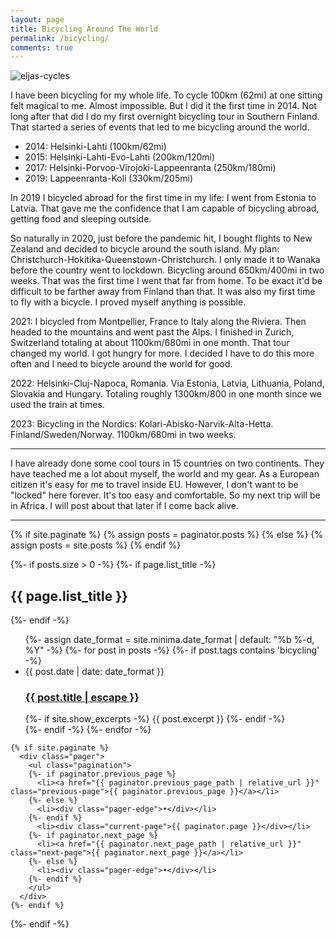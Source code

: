 ```yaml
---
layout: page
title: Bicycling Around The World
permalink: /bicycling/
comments: true
---
```


![eljas-cycles]({{site.baseurl}}/assets/e-cycle-crop.jpg)

I have been bicycling for my whole life.
To cycle 100km (62mi) at one sitting felt magical to me.
Almost impossible.
But I did it the first time in 2014.
Not long after that did I do my first overnight bicycling tour in Southern Finland.
That started a series of events that led to me bicycling around the world.

- 2014: Helsinki-Lahti (100km/62mi)
- 2015: Helsinki-Lahti-Evo-Lahti (200km/120mi)
- 2017: Helsinki-Porvoo-Virojoki-Lappeenranta (250km/180mi)
- 2019: Lappeenranta-Koli (330km/205mi)

In 2019 I bicycled abroad for the first time in my life: I went from Estonia to Latvia.
That gave me the confidence that I am capable of bicycling abroad, getting food and sleeping outside.

So naturally in 2020, just before the pandemic hit, I bought flights to New Zealand and decided to bicycle around the south island.
My plan: Christchurch-Hokitika-Queenstown-Christchurch.
I only made it to Wanaka before the country went to lockdown.
Bicycling around 650km/400mi in two weeks.
That was the first time I went that far from home.
To be exact it'd be difficult to be farther away from Finland than that.
It was also my first time to fly with a bicycle.
I proved myself anything is possible.

2021: I bicycled from Montpellier, France to Italy along the Riviera.
Then headed to the mountains and went past the Alps.
I finished in Zurich, Switzerland totaling at about 1100km/680mi in one month.
That tour changed my world.
I got hungry for more.
I decided I have to do this more often and I need to bicycle around the world for good.

2022: Helsinki-Cluj-Napoca, Romania.
Via Estonia, Latvia, Lithuania, Poland, Slovakia and Hungary.
Totaling roughly 1300km/800 in one month since we used the train at times.

2023: Bicycling in the Nordics: Kolari-Abisko-Narvik-Alta-Hetta.
Finland/Sweden/Norway.
1100km/680mi in two weeks.

---

I have already done some cool tours in 15 countries on two continents.
They have teached me a lot about myself, the world and my gear.
As a European citizen it's easy for me to travel inside EU.
However, I don't want to be "locked" here forever.
It's too easy and comfortable.
So my next trip will be in Africa.
I will post about that later if I come back alive.

---



<div class="home">
  {% if site.paginate %}
    {% assign posts = paginator.posts %}
  {% else %}
    {% assign posts = site.posts %}
  {% endif %}

  {%- if posts.size > 0 -%}
    {%- if page.list_title -%}
      <h2 class="post-list-heading">{{ page.list_title }}</h2>
    {%- endif -%}
    <ul class="post-list">
      {%- assign date_format = site.minima.date_format | default: "%b %-d, %Y" -%}
      {%- for post in posts -%}
        {%- if post.tags contains 'bicycling' -%}
        <li>
            <span class="post-meta">{{ post.date | date: date_format }}</span>
            <h3>
            <a class="post-link" href="{{ post.url | relative_url }}">
                {{ post.title | escape }}
            </a>
            </h3>
            {%- if site.show_excerpts -%}
            {{ post.excerpt }}
            {%- endif -%}
        </li>
        {%- endif -%}
      {%- endfor -%}
    </ul>

    {% if site.paginate %}
      <div class="pager">
        <ul class="pagination">
        {%- if paginator.previous_page %}
          <li><a href="{{ paginator.previous_page_path | relative_url }}" class="previous-page">{{ paginator.previous_page }}</a></li>
        {%- else %}
          <li><div class="pager-edge">•</div></li>
        {%- endif %}
          <li><div class="current-page">{{ paginator.page }}</div></li>
        {%- if paginator.next_page %}
          <li><a href="{{ paginator.next_page_path | relative_url }}" class="next-page">{{ paginator.next_page }}</a></li>
        {%- else %}
          <li><div class="pager-edge">•</div></li>
        {%- endif %}
        </ul>
      </div>
    {%- endif %}

  {%- endif -%}

</div>


















<!-- 
Bicycling around the world. I can't think of any better way to use my limited lifetime. To explore the hidden gems of the world, learn about new cultures, challenge myself and feel the freedom.

I started bicycling at the age of three or four and I never stopped. I started exploring Finland but then I started doing trips abroad in the Baltics, Mediterranean, East Europe and even New Zealand!

I am dreaming of cycling around the world but I still don't know how. My biggest pain points:

- How to fund the trip?
- Do I have to "ruin" my career in programming by quitting my awesome and well-paying job?
- How to plan the route?
  - [RateMyRoute and ZenCycling apps](https://hyrtsi.github.io/bicycling-route-planner-app)
  - [Manually](https://hyrtsi.github.io/bicycling-route-planning)
- Is my bicycle and my gear good enough for the trip?
- What happens to my social relationships during the tour?
- Do I want to do it all in one go or split the trip into separate parts and come back to my home in the meantime?
- When to do it?
- Which time of the year do I want to spend in each country? Do I want to try to survive extreme temperatures of -40 or +40 degrees celsius or heavy downpour, floods and landslips during the monsoon?

As you can see I have quite many unknows even though I have bicycled probably tens of thousands of kilometers in Finland and a couple of thousand of kms abroad. But I don't let them stop me. I know that I already have what it takes for the trip. Planning can only make it better. But it is already possible.

I will collect here resources that are useful for me and hopefully are useful to you.

# Index

- [Other people who have cycled the world](https://hyrtsi.github.io/bicycling-study)
- [Next level path planning for long bicycle tours around the world](https://hyrtsi.github.io/bicycling-route-planner-app)
  - [Visas](https://www.visahq.com/)
  - Weather
  - Security
  - Road condition
  - [Other criteria](https://hyrtsi.github.io/bicycling-route-planning)
- Building the perfect bicycle for a long tour
- What to take with you
- Funding
- Psychology

# Big picture

I love to travel the world. I love bicycling, too. On my last trip from Finland to Romania I got two ideas: a route planning application for bicyclists and my own trip around the world. I had earlier thought that I would be able to do my RTW trip in smaller pieces but now I got frustrated. I have about 4 or 5 weeks of paid holiday each year. I can apply for an unspecified amount of unpaid holiday, too. I can travel 1000km, maybe 2000km max during that time. It doesn't sound too appealing.

- It takes a while to go from bicycle mental mode to working and living in a city and vice versa so long trips are preferred
- Flying is almost certainly required to travel from Finland to anywhere unless I have lots of more time
- It's frustrating to disassemble and package the bicycle for flying
- Many short trips is more expensive than few long trips
- I don't need much money on the tour, maybe 5-10 euros a day on average
- I don't want to travel the same routes every time

so I must try to travel for longer periods of time. At least two months, preferably more at a time. Since most of our planet is water the route must be split to parts and boats, ferries and airplanes must be used. This also means that each one of these journeys can be done separately and I can return back home in between them.

The fastest person to bicycle around the world is Mark Beaumont. He cycled around the world 29000km in 78 and a half days. The slowest person to cycle around the world is Heinz Stucke, who cycled around the world for 50 years. My trip will be something in between probably. Those men have set the boundaries for me.

I have decided that I must maximize the fun, safety and meaning in my trip. I don't have to follow the Guiness World Records rules even though it would be awesome to get my name on the same page with the big boys and girls.

Things that motivate me:
- Travelling countries that none of my friends even know about
- Meeting local people and other cyclists
- Adventuring
- Having a big goal
- Visiting many countries
- Seeing beautiful places

Things that do not motivate me:
- Ugly places
- Crowded and busy streets
- Landmines, war, protests
- Pollution
- Corrupt police
- Trash and broken glass on the streets
- Natural disasters
- Wild animals that try to kill me

It is inevitable that the list of countries I can visit is really low if I want to minimize all risks. Consider [all the horrible things that happened to Heinz Stuck](https://en.wikipedia.org/wiki/Heinz_St%C3%BCcke#Global_bicycle_tour) on his journey. But that doesn't make me want to stay at home. He did survive it so I will survive, too.

 -->
